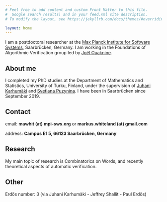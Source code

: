 ```yaml
---
# Feel free to add content and custom Front Matter to this file.
#  Google search results) and in your feed.xml site description.
# To modify the layout, see https://jekyllrb.com/docs/themes/#overriding-theme-defaults

layout: home
---
```

I am a postdoctoral researcher at the [Max Planck Institute for Software Systems](https://www.mpi-sws.org), Saarbrücken, Germany. I am working in the Foundations of Algorithmic Verification group led by [Joël Ouaknine](https://people.mpi-sws.org/~joel/).

## About me
I completed my PhD studies at the Department of Mathematics and Statistics, University of Turku, Finland, under the supervision of [Juhani Karhumäki](https://www.math.utu.fi/en/home/karhumak/) and [Svetlana Puzynina](http://math.nsc.ru/~puzynina/). I have been in Saarbrücken since September 2019.

## Contact
email: **mawhit (at) mpi-sws.org** or **markus.whiteland (at) gmail.com**

address: **Campus E1 5, 66123 Saarbrücken, Germany**

## Research
My main topic of research is Combinatorics on Words, and recently theoretical aspects of automatic verification.

## Other
Erdős number: 3 (via Juhani Karhumäki - Jeffrey Shallit - Paul Erdős)



